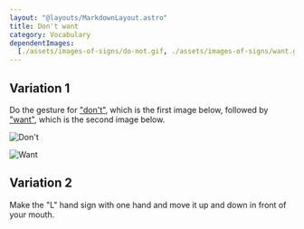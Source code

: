 ```yaml
---
layout: "@layouts/MarkdownLayout.astro"
title: Don't want
category: Vocabulary
dependentImages:
  [./assets/images-of-signs/do-not.gif, ./assets/images-of-signs/want.gif]
---
```


## Variation 1

Do the gesture for ["don't"](./do-not), which is the first image below,
followed by ["want"](./want), which is the second image below.

![Don't](@signs/do-not.gif)

![Want](@signs/want.gif)

## Variation 2

Make the "L" hand sign with one hand and
move it up and down in front of your mouth.

